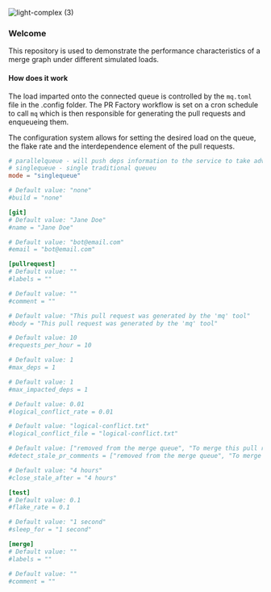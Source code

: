 ![light-complex (3)](https://github.com/trunk-io/mergequeue/assets/1265982/ded3489b-eef7-482f-b94f-0d944c1d93ce)

### Welcome

This repository is used to demonstrate the performance characteristics of a merge graph under
different simulated loads.

#### How does it work

The load imparted onto the connected queue is controlled by the `mq.toml` file in the .config
folder. The PR Factory workflow is set on a cron schedule to call `mq` which is then responsible for
generating the pull requests and enqueueing them.

The configuration system allows for setting the desired load on the queue, the flake rate and the
interdependence element of the pull requests.

```toml
# parallelqueue - will push deps information to the service to take advantage of trunk merge dynamic parallel queues
# singlequeue - single traditional queueu
mode = "singlequeue"

# Default value: "none"
#build = "none"

[git]
# Default value: "Jane Doe"
#name = "Jane Doe"

# Default value: "bot@email.com"
#email = "bot@email.com"

[pullrequest]
# Default value: ""
#labels = ""

# Default value: ""
#comment = ""

# Default value: "This pull request was generated by the 'mq' tool"
#body = "This pull request was generated by the 'mq' tool"

# Default value: 10
#requests_per_hour = 10

# Default value: 1
#max_deps = 1

# Default value: 1
#max_impacted_deps = 1

# Default value: 0.01
#logical_conflict_rate = 0.01

# Default value: "logical-conflict.txt"
#logical_conflict_file = "logical-conflict.txt"

# Default value: ["removed from the merge queue", "To merge this pull request, check the box to the left"]
#detect_stale_pr_comments = ["removed from the merge queue", "To merge this pull request, check the box to the left"]

# Default value: "4 hours"
#close_stale_after = "4 hours"

[test]
# Default value: 0.1
#flake_rate = 0.1

# Default value: "1 second"
#sleep_for = "1 second"

[merge]
# Default value: ""
#labels = ""

# Default value: ""
#comment = ""
```
